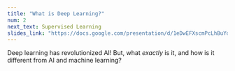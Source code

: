 ```yaml
---
title: "What is Deep Learning?"
num: 2
next_text: Supervised Learning
slides_link: "https://docs.google.com/presentation/d/1eDwEFXscmPcLhBuYd9ar0gSkjtiyFay55q4IpwgbA5w/"
---
```


Deep learning has revolutionized AI! But, what *exactly* is it, and how is it different from AI and machine learning?

